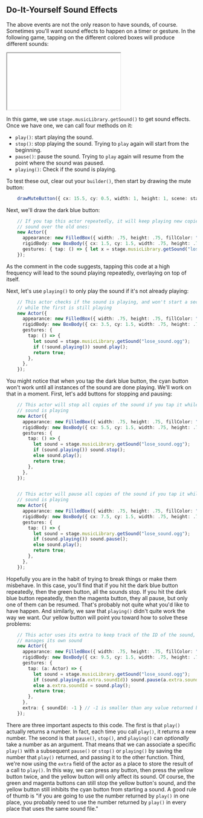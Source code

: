## Do-It-Yourself Sound Effects

The above events are not the only reason to have sounds, of course.  Sometimes
you'll want sound effects to happen on a timer or gesture.  In the following
game, tapping on the different colored boxes will produce different sounds:

<iframe src="./game_16.iframe.html"></iframe>

In this game, we use `stage.musicLibrary.getSound()` to get sound effects.  Once
we have one, we can call four methods on it:

- `play()`: start playing the sound.
- `stop()`: stop playing the sound.  Trying to `play` again will start from the
  beginning.
- `pause()`: pause the sound.  Trying to `play` again will resume from the point where the sound was paused.
- `playing()`: Check if the sound is playing.

To test these out, clear out your `builder()`, then start by drawing the mute button:

```typescript
    drawMuteButton({ cx: 15.5, cy: 0.5, width: 1, height: 1, scene: stage.hud });
```

Next, we'll draw the dark blue button:

```typescript
    // If you tap this actor repeatedly, it will keep playing new copies of the
    // sound over the old ones:
    new Actor({
      appearance: new FilledBox({ width: .75, height: .75, fillColor: "#0000FF" }),
      rigidBody: new BoxBody({ cx: 1.5, cy: 1.5, width: .75, height: .75 }),
      gestures: { tap: () => { let x = stage.musicLibrary.getSound("lose_sound.ogg").play(); console.log(x); return true; } }
    });
```

As the comment in the code suggests, tapping this code at a high frequency will
lead to the sound playing repeatedly, overlaying on top of itself.

Next, let's use `playing()` to only play the sound if it's not already playing:

```typescript
    // This actor checks if the sound is playing, and won't start a second copy
    // while the first is still playing
    new Actor({
      appearance: new FilledBox({ width: .75, height: .75, fillColor: "#00FFFF" }),
      rigidBody: new BoxBody({ cx: 3.5, cy: 1.5, width: .75, height: .75 }),
      gestures: {
        tap: () => {
          let sound = stage.musicLibrary.getSound("lose_sound.ogg");
          if (!sound.playing()) sound.play();
          return true;
        },
      },
    });
```

You might notice that when you tap the dark blue button, the cyan button won't
work until all instances of the sound are done playing.  We'll work on that in a
moment.  First, let's add buttons for stopping and pausing:

```typescript
    // This actor will stop all copies of the sound if you tap it while the
    // sound is playing
    new Actor({
      appearance: new FilledBox({ width: .75, height: .75, fillColor: "#00FF00" }),
      rigidBody: new BoxBody({ cx: 5.5, cy: 1.5, width: .75, height: .75 }),
      gestures: {
        tap: () => {
          let sound = stage.musicLibrary.getSound("lose_sound.ogg");
          if (sound.playing()) sound.stop();
          else sound.play();
          return true;
        },
      },
    });


    // This actor will pause all copies of the sound if you tap it while the
    // sound is playing
    new Actor({
      appearance: new FilledBox({ width: .75, height: .75, fillColor: "#FF00FF" }),
      rigidBody: new BoxBody({ cx: 7.5, cy: 1.5, width: .75, height: .75 }),
      gestures: {
        tap: () => {
          let sound = stage.musicLibrary.getSound("lose_sound.ogg");
          if (sound.playing()) sound.pause();
          else sound.play();
          return true;
        },
      },
    });
```

Hopefully you are in the habit of trying to break things or make them misbehave.
In this case, you'll find that if you hit the dark blue button repeatedly, then
the green button, all the sounds stop.  If you hit the dark blue button
repeatedly, then the magenta button, they all pause, but only one of them can be
resumed.  That's probably not quite what you'd like to have happen.  And
similarly, we saw that `playing()` didn't quite work the way we want.  Our
yellow button will point you toward how to solve these problems:

```typescript
    // This actor uses its extra to keep track of the ID of the sound, and only
    // manages its own sound
    new Actor({
      appearance: new FilledBox({ width: .75, height: .75, fillColor: "#FFFF00" }),
      rigidBody: new BoxBody({ cx: 9.5, cy: 1.5, width: .75, height: .75 }),
      gestures: {
        tap: (a: Actor) => {
          let sound = stage.musicLibrary.getSound("lose_sound.ogg");
          if (sound.playing(a.extra.soundId)) sound.pause(a.extra.soundId);
          else a.extra.soundId = sound.play();
          return true;
        },
      },
      extra: { soundId: -1 } // -1 is smaller than any value returned by play()
    });
```

There are three important aspects to this code.  The first is that `play()`
actually returns a number.  In fact, each time you call `play()`, it returns a
new number.  The second is that `pause()`, `stop()`, and `playing()` can
*optionally* take a number as an argument.  That means that we can associate a
specific `play()` with a subsequent `pause()` or `stop()` or `playing()` by
saving the number that `play()` returned, and passing it to the other function.
Third, we're now using the `extra` field of the actor as a place to store the
result of a call to `play()`.  In this way, we can press any button, then press
the yellow button twice, and the yellow button will only affect its sound.  Of
course, the green and magenta buttons can still stop the yellow button's sound,
and the yellow button still inhibits the cyan button from starting a sound.  A
good rule of thumb is "if you are going to use the number returned by `play()`
in one place, you probably need to use the number returned by `play()` in every
place that uses the same sound file."

